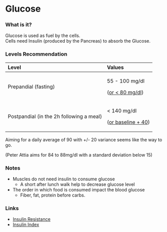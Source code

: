 # Glucose

### What is it?

Glucose is used as fuel by the cells.  
Cells need Insulin \(produced by the Pancreas\) to absorb the Glucose.

### Levels Recommendation

<table>
  <thead>
    <tr>
      <th style="text-align:left">Level</th>
      <th style="text-align:left">Values</th>
    </tr>
  </thead>
  <tbody>
    <tr>
      <td style="text-align:left">Prepandial (fasting)</td>
      <td style="text-align:left">
        <p>55 - 100 mg/dl</p>
        <p>(<a href="https://www.lifeextension.com/magazine/2011/1/glucose-the-silent-killer">or &lt; 80 mg/dl</a>)</p>
      </td>
    </tr>
    <tr>
      <td style="text-align:left">Postpandial (in the 2h following a meal)</td>
      <td style="text-align:left">
        <p>&lt; 140 mg/dl</p>
        <p>(<a href="https://www.lifeextension.com/magazine/2011/1/glucose-the-silent-killer">or baseline + 40</a>)</p>
      </td>
    </tr>
  </tbody>
</table>

Aiming for a daily average of 90 with +/- 20 variance seems like the way to go.

\(Peter Attia aims for 84 to 88mg/dl with a standard deviation below 15\)

### Notes

* Muscles do not need insulin to consume glucose
  * A short after lunch walk help to decrease glucose level
* The order in which food is consumed impact the blood glucose 
  * Fiber, fat, protein before carbs. 

### Links

* [Insulin Resistance](https://blog.daveasprey.com/insulin-resistance/)
* [Insulin Index](https://en.wikipedia.org/wiki/Insulin_index)

